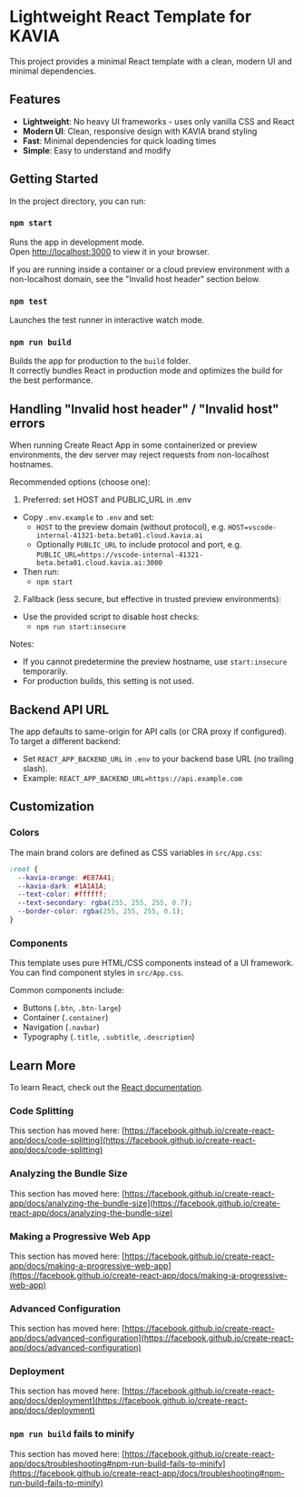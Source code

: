 # Lightweight React Template for KAVIA

This project provides a minimal React template with a clean, modern UI and minimal dependencies.

## Features

- **Lightweight**: No heavy UI frameworks - uses only vanilla CSS and React
- **Modern UI**: Clean, responsive design with KAVIA brand styling
- **Fast**: Minimal dependencies for quick loading times
- **Simple**: Easy to understand and modify

## Getting Started

In the project directory, you can run:

### `npm start`

Runs the app in development mode.\
Open [http://localhost:3000](http://localhost:3000) to view it in your browser.

If you are running inside a container or a cloud preview environment with a non-localhost domain, see the "Invalid host header" section below.

### `npm test`

Launches the test runner in interactive watch mode.

### `npm run build`

Builds the app for production to the `build` folder.\
It correctly bundles React in production mode and optimizes the build for the best performance.

## Handling "Invalid host header" / "Invalid host" errors

When running Create React App in some containerized or preview environments, the dev server may reject requests from non-localhost hostnames.

Recommended options (choose one):

1) Preferred: set HOST and PUBLIC_URL in .env  
- Copy `.env.example` to `.env` and set:
  - `HOST` to the preview domain (without protocol), e.g. `HOST=vscode-internal-41321-beta.beta01.cloud.kavia.ai`
  - Optionally `PUBLIC_URL` to include protocol and port, e.g. `PUBLIC_URL=https://vscode-internal-41321-beta.beta01.cloud.kavia.ai:3000`
- Then run:
  - `npm start`

2) Fallback (less secure, but effective in trusted preview environments):  
- Use the provided script to disable host checks:
  - `npm run start:insecure`

Notes:
- If you cannot predetermine the preview hostname, use `start:insecure` temporarily.
- For production builds, this setting is not used.

## Backend API URL

The app defaults to same-origin for API calls (or CRA proxy if configured). To target a different backend:
- Set `REACT_APP_BACKEND_URL` in `.env` to your backend base URL (no trailing slash).
- Example: `REACT_APP_BACKEND_URL=https://api.example.com`

## Customization

### Colors

The main brand colors are defined as CSS variables in `src/App.css`:

```css
:root {
  --kavia-orange: #E87A41;
  --kavia-dark: #1A1A1A;
  --text-color: #ffffff;
  --text-secondary: rgba(255, 255, 255, 0.7);
  --border-color: rgba(255, 255, 255, 0.1);
}
```

### Components

This template uses pure HTML/CSS components instead of a UI framework. You can find component styles in `src/App.css`. 

Common components include:
- Buttons (`.btn`, `.btn-large`)
- Container (`.container`)
- Navigation (`.navbar`)
- Typography (`.title`, `.subtitle`, `.description`)

## Learn More

To learn React, check out the [React documentation](https://reactjs.org/).

### Code Splitting

This section has moved here: [https://facebook.github.io/create-react-app/docs/code-splitting](https://facebook.github.io/create-react-app/docs/code-splitting)

### Analyzing the Bundle Size

This section has moved here: [https://facebook.github.io/create-react-app/docs/analyzing-the-bundle-size](https://facebook.github.io/create-react-app/docs/analyzing-the-bundle-size)

### Making a Progressive Web App

This section has moved here: [https://facebook.github.io/create-react-app/docs/making-a-progressive-web-app](https://facebook.github.io/create-react-app/docs/making-a-progressive-web-app)

### Advanced Configuration

This section has moved here: [https://facebook.github.io/create-react-app/docs/advanced-configuration](https://facebook.github.io/create-react-app/docs/advanced-configuration)

### Deployment

This section has moved here: [https://facebook.github.io/create-react-app/docs/deployment](https://facebook.github.io/create-react-app/docs/deployment)

### `npm run build` fails to minify

This section has moved here: [https://facebook.github.io/create-react-app/docs/troubleshooting#npm-run-build-fails-to-minify](https://facebook.github.io/create-react-app/docs/troubleshooting#npm-run-build-fails-to-minify)
